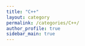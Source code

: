 ```yaml
---
title: "C++"
layout: category
permalink: /categories/C++/
author_profile: true
sidebar_main: true
---
```

